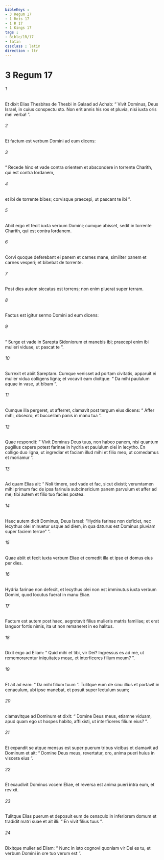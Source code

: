 ```yaml
---
bibleKeys : 
- 3 Regum 17
- 1 Rois 17
- 1 R 17
- 1 Kings 17
tags : 
- Bible/1R/17
- latin
cssclass : latin
direction : ltr
---
```


# 3 Regum 17

###### 1
Et dixit Elias Thesbites de Thesbi in Galaad ad Achab: “ Vivit Dominus, Deus Israel, in cuius conspectu sto. Non erit annis his ros et pluvia, nisi iuxta oris mei verba! ”.
###### 2
Et factum est verbum Domini ad eum dicens: 
###### 3
“ Recede hinc et vade contra orientem et abscondere in torrente Charith, qui est contra Iordanem, 
###### 4
et ibi de torrente bibes; corvisque praecepi, ut pascant te ibi ”. 
###### 5
Abiit ergo et fecit iuxta verbum Domini; cumque abisset, sedit in torrente Charith, qui est contra Iordanem. 
###### 6
Corvi quoque deferebant ei panem et carnes mane, similiter panem et carnes vesperi; et bibebat de torrente. 
###### 7
Post dies autem siccatus est torrens; non enim pluerat super terram.
###### 8
Factus est igitur sermo Domini ad eum dicens: 
###### 9
“ Surge et vade in Sarepta Sidoniorum et manebis ibi; praecepi enim ibi mulieri viduae, ut pascat te ”. 
###### 10
Surrexit et abiit Sareptam. Cumque venisset ad portam civitatis, apparuit ei mulier vidua colligens ligna; et vocavit eam dixitque: “ Da mihi paululum aquae in vase, ut bibam ”. 
###### 11
Cumque illa pergeret, ut afferret, clamavit post tergum eius dicens: “ Affer mihi, obsecro, et buccellam panis in manu tua ”. 
###### 12
Quae respondit: “ Vivit Dominus Deus tuus, non habeo panem, nisi quantum pugillus capere potest farinae in hydria et paululum olei in lecytho. En colligo duo ligna, ut ingrediar et faciam illud mihi et filio meo, ut comedamus et moriamur ”.
###### 13
Ad quam Elias ait: “ Noli timere, sed vade et fac, sicut dixisti; verumtamen mihi primum fac de ipsa farinula subcinericium panem parvulum et affer ad me; tibi autem et filio tuo facies postea. 
###### 14
Haec autem dicit Dominus, Deus Israel: “Hydria farinae non deficiet, nec lecythus olei minuetur usque ad diem, in qua daturus est Dominus pluviam super faciem terrae” ”. 
###### 15
Quae abiit et fecit iuxta verbum Eliae et comedit illa et ipse et domus eius per dies. 
###### 16
Hydria farinae non defecit, et lecythus olei non est imminutus iuxta verbum Domini, quod locutus fuerat in manu Eliae.
###### 17
Factum est autem post haec, aegrotavit filius mulieris matris familiae; et erat languor fortis nimis, ita ut non remaneret in eo halitus. 
###### 18
Dixit ergo ad Eliam: “ Quid mihi et tibi, vir Dei? Ingressus es ad me, ut rememorarentur iniquitates meae, et interficeres filium meum? ”. 
###### 19
Et ait ad eam: “ Da mihi filium tuum ”. Tulitque eum de sinu illius et portavit in cenaculum, ubi ipse manebat, et posuit super lectulum suum; 
###### 20
clamavitque ad Dominum et dixit: “ Domine Deus meus, etiamne viduam, apud quam ego ut hospes habito, afflixisti, ut interficeres filium eius? ”. 
###### 21
Et expandit se atque mensus est super puerum tribus vicibus et clamavit ad Dominum et ait: “ Domine Deus meus, revertatur, oro, anima pueri huius in viscera eius ”. 
###### 22
Et exaudivit Dominus vocem Eliae, et reversa est anima pueri intra eum, et revixit. 
###### 23
Tulitque Elias puerum et deposuit eum de cenaculo in inferiorem domum et tradidit matri suae et ait illi: “ En vivit filius tuus ”. 
###### 24
Dixitque mulier ad Eliam: “ Nunc in isto cognovi quoniam vir Dei es tu, et verbum Domini in ore tuo verum est ”.
